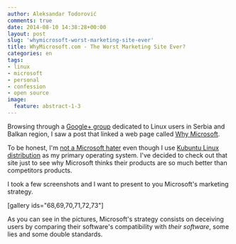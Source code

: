 ```yaml
---
author: Aleksandar Todorović
comments: true
date: 2014-08-10 14:38:28+00:00
layout: post
slug: 'whymicrosoft-worst-marketing-site-ever'
title: WhyMicrosoft.com - The Worst Marketing Site Ever?
categories: en
tags:
- linux
- microsoft
- personal
- confession
- open source
image:
  feature: abstract-1-3
---
```


Browsing through a [Google+ group](https://plus.google.com/u/0/communities/109586015108702871702) dedicated to Linux users in Serbia and Balkan region, I saw a post that linked a web page called [Why Microsoft](http://www.whymicrosoft.com/).

To be honest, I'm [not a Microsoft hater](http://aleksandartodorovic.wordpress.com/2014/08/05/confession-microsoft-is-not-so-bad/) even though I use [Kubuntu Linux distribution](http://kubuntu.org/) as my primary operating system. I've decided to check out that site just to see why Microsoft thinks their products are so much better than competitors products.

I took a few screenshots and I want to present to you Microsoft's marketing strategy.

[gallery ids="68,69,70,71,72,73"]

As you can see in the pictures, Microsoft's strategy consists on deceiving users by comparing their software's compatibility with _their software_, some lies and some double standards.
